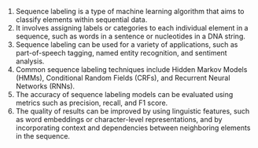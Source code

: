 1. Sequence labeling is a type of machine learning algorithm that aims to classify elements within sequential data.
2. It involves assigning labels or categories to each individual element in a sequence, such as words in a sentence or nucleotides in a DNA string.
3. Sequence labeling can be used for a variety of applications, such as part-of-speech tagging, named entity recognition, and sentiment analysis.
4. Common sequence labeling techniques include Hidden Markov Models (HMMs), Conditional Random Fields (CRFs), and Recurrent Neural Networks (RNNs).
5. The accuracy of sequence labeling models can be evaluated using metrics such as precision, recall, and F1 score.
6. The quality of results can be improved by using linguistic features, such as word embeddings or character-level representations, and by incorporating context and dependencies between neighboring elements in the sequence.